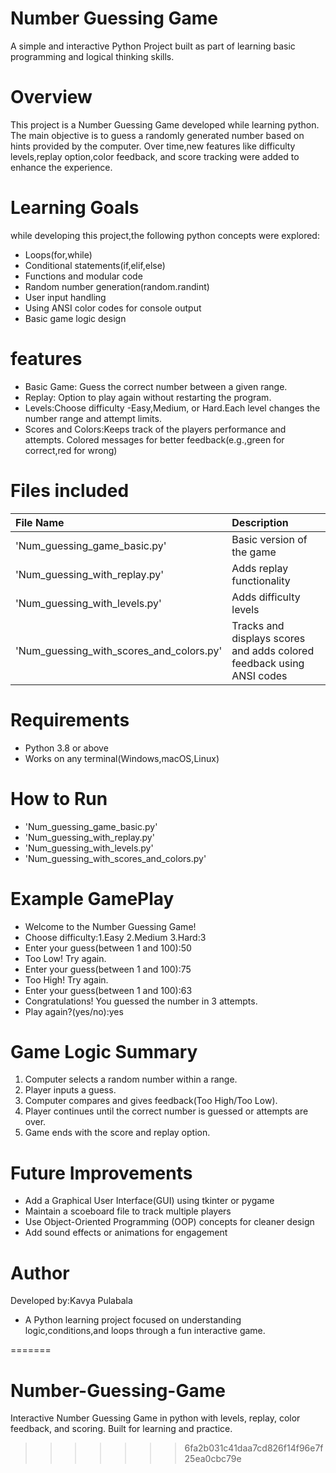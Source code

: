 
# Number Guessing Game
   A simple and interactive Python Project built as part of learning basic programming and logical thinking skills.

# Overview
   This project is a Number Guessing Game developed while learning python. The main objective is to guess a randomly generated number based on hints provided by the computer. Over time,new features like difficulty levels,replay option,color feedback, and score tracking were added to enhance the experience.

# Learning Goals
   while developing this project,the following python concepts were explored:
   - Loops(for,while) 
   - Conditional statements(if,elif,else)
   - Functions and modular code
   - Random number generation(random.randint)
   - User input handling
   - Using ANSI color codes for console output
   - Basic game logic design
# features
   - Basic Game: Guess the correct number between a given range.
   - Replay: Option to play again without restarting the program.
   - Levels:Choose difficulty -Easy,Medium, or Hard.Each  level changes the number range and attempt limits.
   - Scores and Colors:Keeps track of the players performance and attempts. Colored messages for better feedback(e.g.,green for correct,red for wrong)
# Files included
   | File Name      |                             Description  |
   | :--- | :--- |
   | 'Num_guessing_game_basic.py'  |                Basic version of the game |
   | 'Num_guessing_with_replay.py' |                Adds replay functionality |
   | 'Num_guessing_with_levels.py' |                Adds difficulty levels |
   | 'Num_guessing_with_scores_and_colors.py'|      Tracks and displays scores and adds colored feedback using ANSI codes |
# Requirements
   - Python 3.8 or above
   - Works on any terminal(Windows,macOS,Linux)  
# How to Run
  - 'Num_guessing_game_basic.py'                  
  - 'Num_guessing_with_replay.py'
  - 'Num_guessing_with_levels.py'                                    
  - 'Num_guessing_with_scores_and_colors.py' 
# Example GamePlay
  - Welcome to the Number Guessing Game!
  - Choose difficulty:1.Easy 2.Medium 3.Hard:3
  - Enter your guess(between 1 and 100):50
  - Too Low! Try again.
  - Enter your guess(between 1 and 100):75
  - Too High! Try again.
  - Enter your guess(between 1 and 100):63
  - Congratulations! You guessed the number in 3 attempts.
  - Play again?(yes/no):yes
# Game Logic Summary
   1. Computer selects a random number within a range.
   2. Player inputs a guess.
   3. Computer compares and gives feedback(Too High/Too Low).
   4. Player continues until the correct number is guessed or attempts are over.
   5. Game ends with the score and replay option.
# Future Improvements
   - Add a Graphical User Interface(GUI) using tkinter or pygame
   - Maintain a scoeboard file to track multiple players
   - Use Object-Oriented Programming (OOP) concepts for cleaner design
   - Add sound effects or animations for engagement

# Author
   Developed by:Kavya Pulabala
   - A Python learning project focused on understanding logic,conditions,and loops through a fun interactive game.  




        
=======
# Number-Guessing-Game
Interactive Number Guessing Game in python with levels, replay, color feedback, and scoring. Built for learning and practice.
>>>>>>> 6fa2b031c41daa7cd826f14f96e7f25ea0cbc79e
